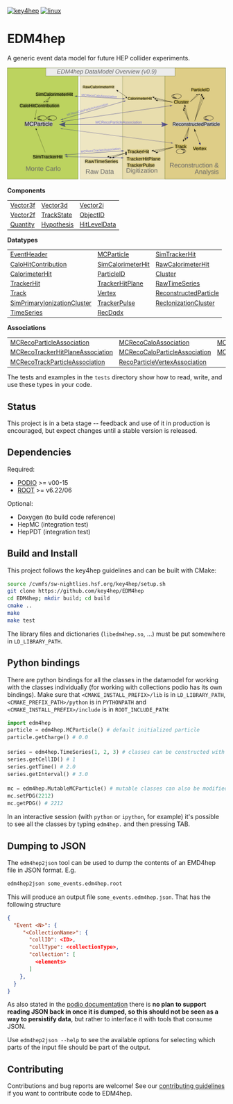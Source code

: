 
[![key4hep](https://github.com/key4hep/EDM4hep/workflows/key4hep_linux/badge.svg)](https://github.com/key4hep/EDM4hep/actions/workflows/key4hep_linux.yml)
[![linux](https://github.com/key4hep/EDM4hep/actions/workflows/lcg_linux_with_podio.yml/badge.svg)](https://github.com/key4hep/EDM4hep/actions/workflows/lcg_linux_with_podio.yml)
# EDM4hep


A generic event data model for future HEP collider experiments.

![](doc/edm4hep_diagram.svg)

**Components**

| | | |
|-|-|-|
| [Vector3f](https://github.com/key4hep/EDM4hep/blob/main/edm4hep.yaml#L11) | [Vector3d](https://github.com/key4hep/EDM4hep/blob/main/edm4hep.yaml#L26)   | [Vector2i](https://github.com/key4hep/EDM4hep/blob/main/edm4hep.yaml#L42)  |
| [Vector2f](https://github.com/key4hep/EDM4hep/blob/main/edm4hep.yaml#L56) | [TrackState](https://github.com/key4hep/EDM4hep/blob/main/edm4hep.yaml#L70) | [ObjectID](https://github.com/key4hep/EDM4hep/blob/main/edm4hep.yaml#L93)  |
| [Quantity](https://github.com/key4hep/EDM4hep/blob/main/edm4hep.yaml#L105) | [Hypothesis](https://github.com/key4hep/EDM4hep/blob/main/edm4hep.yaml#L113) | [HitLevelData](https://github.com/key4hep/EDM4hep/blob/main/edm4hep.yaml#L120)  |


**Datatypes**

| | | |
|-|-|-|
| [EventHeader](https://github.com/key4hep/EDM4hep/blob/main/edm4hep.yaml#L130)         | [MCParticle](https://github.com/key4hep/EDM4hep/blob/main/edm4hep.yaml#L140)        | [SimTrackerHit](https://github.com/key4hep/EDM4hep/blob/main/edm4hep.yaml#L209)         |
| [CaloHitContribution](https://github.com/key4hep/EDM4hep/blob/main/edm4hep.yaml#L243) | [SimCalorimeterHit](https://github.com/key4hep/EDM4hep/blob/main/edm4hep.yaml#L255) | [RawCalorimeterHit](https://github.com/key4hep/EDM4hep/blob/main/edm4hep.yaml#L267)     |
| [CalorimeterHit](https://github.com/key4hep/EDM4hep/blob/main/edm4hep.yaml#L276)      | [ParticleID](https://github.com/key4hep/EDM4hep/blob/main/edm4hep.yaml#L288)        | [Cluster](https://github.com/key4hep/EDM4hep/blob/main/edm4hep.yaml#L301)               |
| [TrackerHit](https://github.com/key4hep/EDM4hep/blob/main/edm4hep.yaml#L322)          | [TrackerHitPlane](https://github.com/key4hep/EDM4hep/blob/main/edm4hep.yaml#L339)   | [RawTimeSeries](https://github.com/key4hep/EDM4hep/blob/main/edm4hep.yaml#L360)                |
| [Track](https://github.com/key4hep/EDM4hep/blob/main/edm4hep.yaml#L373)               | [Vertex](https://github.com/key4hep/EDM4hep/blob/main/edm4hep.yaml#L392)            | [ReconstructedParticle](https://github.com/key4hep/EDM4hep/blob/main/edm4hep.yaml#L409) |
| [SimPrimaryIonizationCluster](https://github.com/key4hep/EDM4hep/blob/main/edm4hep.yaml#L513) | [TrackerPulse](https://github.com/key4hep/EDM4hep/blob/main/edm4hep.yaml#L531) | [RecIonizationCluster](https://github.com/key4hep/EDM4hep/blob/main/edm4hep.yaml#L544) |
| [TimeSeries](https://github.com/key4hep/EDM4hep/blob/main/edm4hep.yaml#L555) | [RecDqdx](https://github.com/key4hep/EDM4hep/blob/main/edm4hep.yaml#L567) |                                                                                          |

**Associations**

| | | |
|-|-|-|
| [MCRecoParticleAssociation](https://github.com/key4hep/EDM4hep/blob/main/edm4hep.yaml#L439)        | [MCRecoCaloAssociation](https://github.com/key4hep/EDM4hep/blob/main/edm4hep.yaml#L448)         | [MCRecoTrackerAssociation](https://github.com/key4hep/EDM4hep/blob/main/edm4hep.yaml#L457)         |
| [MCRecoTrackerHitPlaneAssociation](https://github.com/key4hep/EDM4hep/blob/main/edm4hep.yaml#L466) | [MCRecoCaloParticleAssociation](https://github.com/key4hep/EDM4hep/blob/main/edm4hep.yaml#L475) | [MCRecoClusterParticleAssociation](https://github.com/key4hep/EDM4hep/blob/main/edm4hep.yaml#L484) |
| [MCRecoTrackParticleAssociation](https://github.com/key4hep/EDM4hep/blob/main/edm4hep.yaml#L493)   | [RecoParticleVertexAssociation](https://github.com/key4hep/EDM4hep/blob/main/edm4hep.yaml#L502) |                                                                                                      |

The tests and examples in the `tests` directory show how to read, write, and use these types in your code.


## Status

This project is in a beta stage -- feedback and use of it in production is encouraged, but expect changes until a stable version is released.

## Dependencies

Required:

* [PODIO](https://github.com/AIDASoft/podio) >= v00-15
* [ROOT](https://github.com/root-project/root) >= v6.22/06

Optional:

* Doxygen (to build code reference)
* HepMC (integration test)
* HepPDT (integration test)

## Build and Install

This project follows the key4hep guidelines and can be built with CMake:

```sh
source /cvmfs/sw-nightlies.hsf.org/key4hep/setup.sh
git clone https://github.com/key4hep/EDM4hep
cd EDM4hep; mkdir build; cd build
cmake ..
make
make test
```

The library files and dictionaries (`libedm4hep.so`, ...) must be put somewhere in `LD_LIBRARY_PATH`.

## Python bindings
There are python bindings for all the classes in the datamodel for working with
the classes individually (for working with collections podio has its own
bindings). Make sure that `<CMAKE_INSTALL_PREFIX>/lib` is in `LD_LIBRARY_PATH`,
`<CMAKE_PREFIX_PATH>/python` is in `PYTHONPATH` and `<CMAKE_INSTALL_PREFIX>/include` is in `ROOT_INCLUDE_PATH`:
```python
import edm4hep
particle = edm4hep.MCParticle() # default initialized particle
particle.getCharge() # 0.0

series = edm4hep.TimeSeries(1, 2, 3) # classes can be constructed with non-default parameters
series.getCellID() # 1
series.getTime() # 2.0
series.getInterval() # 3.0

mc = edm4hep.MutableMCParticle() # mutable classes can also be modified
mc.setPDG(2212)
mc.getPDG() # 2212
```

In an interactive session (with `python` or `ipython`, for example) it's
possible to see all the classes by typing `edm4hep.` and then pressing TAB.

## Dumping to JSON
The `edm4hep2json` tool can be used to dump the contents of an EMD4hep file in
JSON format. E.g.

```bash
edm4hep2json some_events.edm4hep.root
```

This will produce an output file `some_events.edm4hep.json`. That has the following structure
```json
{
  "Event <N>": {
     "<CollectionName>": {
       "collID": <ID>,
       "collType": <collectionType>,
       "collection": [
         <elements>
       ]
    },
  }
}
```

As also stated in the [podio
documentation](https://github.com/AIDASoft/podio/blob/master/doc/advanced_topics.md#dumping-json)
there is **no plan to support reading JSON back in once it is dumped, so this
should not be seen as a way to persistify data**, but rather to interface it
with tools that consume JSON.

Use `edm4hep2json --help` to see the available options for selecting which parts
of the input file should be part of the output.

## Contributing

Contributions and bug reports are welcome! See our [contributing guidelines](doc/contributing.md) if you want to contribute code to EDM4hep.
